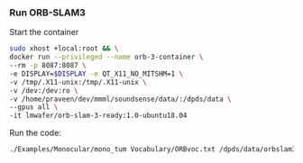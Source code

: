### Run ORB-SLAM3

Start the container

```bash
sudo xhost +local:root && \
docker run --privileged --name orb-3-container \
--rm -p 8087:8087 \
-e DISPLAY=$DISPLAY -e QT_X11_NO_MITSHM=1 \
-v /tmp/.X11-unix:/tmp/.X11-unix \
-v /dev:/dev:ro \
-v /home/praveen/dev/mmml/soundsense/data/:/dpds/data \
--gpus all \
-it lmwafer/orb-slam-3-ready:1.0-ubuntu18.04
```

Run the code:
<!-- path_to_sequence -->
```bash
./Examples/Monocular/mono_tum Vocabulary/ORBvoc.txt /dpds/data/orbslam3/dji.yaml /dpds/data/run1/ 
```